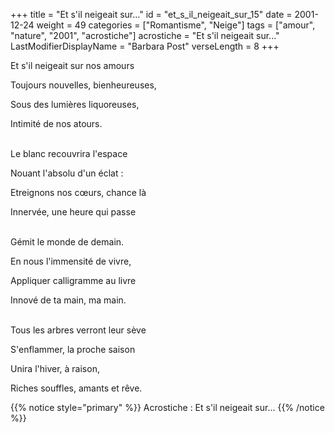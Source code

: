 +++
title = "Et s'il neigeait sur..."
id = "et_s_il_neigeait_sur_15"
date = 2001-12-24
weight = 49
categories = ["Romantisme", "Neige"]
tags = ["amour", "nature", "2001", "acrostiche"]
acrostiche = "Et s'il neigeait sur..."
LastModifierDisplayName = "Barbara Post"
verseLength = 8
+++

Et s'il neigeait sur nos amours

Toujours nouvelles, bienheureuses,

Sous des lumières liquoreuses,

Intimité de nos atours.

 \
Le blanc recouvrira l'espace

Nouant l'absolu d'un éclat :

Etreignons nos cœurs, chance là

Innervée, une heure qui passe

 \
Gémit le monde de demain.

En nous l'immensité de vivre,

Appliquer calligramme au livre

Innové de ta main, ma main.

 \
Tous les arbres verront leur sève

S'enflammer, la proche saison

Unira l'hiver, à raison,

Riches souffles, amants et rêve.

{{% notice style="primary" %}}
Acrostiche : Et s'il neigeait sur...
{{% /notice %}}

